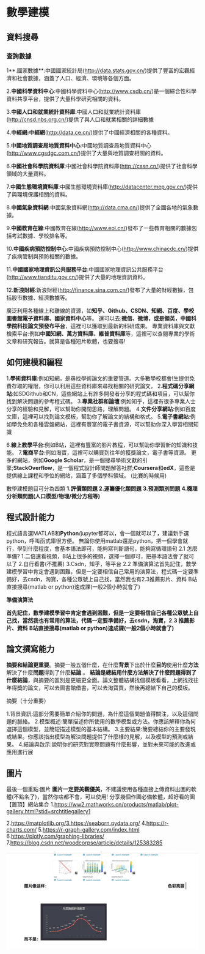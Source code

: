 # 數學建模

## 資料搜尋

### 查詢數據

1**.國家數據**:中國國家統計局(http://data.stats.gov.cn/)提供了豐富的宏觀經濟和社會數據，涵蓋了人口、經濟、環境等各個方面。

2.**中國科學資料中心**:中國科學資料中心(http://www.csdb.cn/)是一個綜合性科學資料共享平台，提供了大量科學研究相關的資料。

3.**中國人口和就業統計資料庫**:中國人口和就業統計資料庫(http://cnsd.nbs.org.cn/)提供了與人口和就業相關的詳細數據

4.**中經網:中經網**(http://data.ce.cn/)提供了中國經濟相關的各種資料。

5.**中國地質調查局地質資料中心**:中國地質調查局地質資料中心(http://www.cgsdgc.com.cn/)提供了大量與地質調查相關的資料。

6.**中國社會科學院資料庫**:中國社會科學院資料庫(http://cssn.cn/)提供了社會科學領域的大量資料。

7.**中國生態環境資料庫**:中國生態環境資料庫(http://datacenter.mep.gov.cn/)提供了與環境保護相關的資料。

8.**中國氣象資料網**:中國氣象資料網(http://data.cma.cn/)提供了全國各地的氣象數
據。

9.**中國教育在線**:中國教育在線(http://www.eol.cn/)發布了一些教育相關的數據包括考試數據、學校排名等。

10.**中國疾病預防控制中心**:中國疾病預防控制中心(http://www.chinacdc.cn/)提供了疾病管制與預防相關的數據。

11.**中國國家地理資訊公共服務平台**:中國國家地理資訊公共服務平台(http://www.tianditu.gov.cn/)提供了大量的地理資訊資料。

12.**新浪財經**:新浪財經(http://finance.sina.com.cn/)發布了大量的財經數據，包括股市數據、經濟數據等。

廣泛利用各種線上和離線的資源，如**知乎、Github、CSDN、知網、百度、學校圖書館電子資料庫、國家資料中心**等。
還可以去:**微信、微博，或是領英，中國科學院科技論文預發布平台**，這裡可以獲取到最新的科研成果。
專業資料庫與文獻檢索平台:例如**中國知網、萬方資料庫、維普資料庫**等，這裡可以查閱專業的學術文章和研究報告。就算是各種短片軟體，也要搜尋!

## 如何建模和編程

1.**學術資料庫**:例如知網，是尋找學術論文的重要管道。大多數學校都會!生提供免費存取的權限，你可以利用這些資料庫來尋找相關的研究論文，
2.**程式碼分享網站**:如SDGithub和CN，這些網站上有許多開發者分享的程式碼和項目，可以幫你找到解決問題的參考程式碼。
3.**專業社群和論壇**:例如知乎，這裡有很多專業人士分享的經驗和見解，可以幫助你開闊思路，理解問題。
4.**文件分享網站**:例如百度文庫，這裡可以找到論文模板，幫助你了解論文的結構和格式。
5.**電子書網站**:例如學免免和各種雲盤網站，這裡有豐富的電子書資源，可以幫助你深入學習相關知識

6.**線上教學平台**:例如B站，這裡有豐富的影片教程，可以幫助你學習新的知識和技能。
7.**電商平台**:例如淘寶，這裡可以購買到往年的獲獎論文，電子書等資源。
更多的網站，例如**Google Scholar**，是一個搜尋學術文獻的引擎;**StackOverflow**，是一個程式設計師問題解答社群;**Coursera**和**edX**，這些是提供線上課程和學位的網站，涵蓋了多個學科領域。 (比賽的時候用)

數學建模題目可分為四類
**1.評價類問題**
**2.運籌優化類問題**
**3.預測類別問題**
**4.機理分析類問題(人口模型/物理/微分方程等)**



## 程式設計能力

程式語言選MATLAB和**Python**/jupyter都可以，會一個就可以了，建議新手選python，呼叫函式庫很方便。
無論你使用matlab還是python，把一個學會就行，學到什麼程度，會基本語法即可，能夠寫判斷語句，能夠寫循環語句
2.1 怎麼準備?
1.二倍速看視頻，B站上很多的視頻，選擇一個即可，把基本語法會了就可以了
2.自行看書(不推薦)
3.Csdn，知乎，等平台
2.2 準備演算法首先記住，數學建模學習中肯定會遇到困難，但是一定要相信自己常用的演算法，程式碼一定要準備好，去csdn，淘寶，各種公眾號上自己找，當然我也有2.3推薦影片、資料
B站直接搜尋(matlab or python)速成課(一般2個小時就會了)

**準備演算法**

**首先記住，數學建模學習中肯定會遇到困難，但是一定要相信自己各種公眾號上自己找，當然我也有常用的算法，代碼一定要準備好，去csdn，淘寶，2.3 推薦影片、資料**
**B站直接搜尋(matlab or python)速成課(一般2個小時就會了)**

## 論文撰寫能力

**摘要和結論更重要**。摘要一般五個什麼，在什麼**背景**下出於什麼**目的**使用什麼**方法**解決了什麼**問題**得到了什麼**結論.**。 **結論是總結用什麼方法解決了什麼問題得到了什麼結論**，與摘要的區別是更細更全面。論文整體結構找個模板看看，上網找找往年得獎的論文，可以去圖書館借書，可以去淘寶買，然後再總結下自己的模板。

摘要（十分重要）

1.背景資訊:這部分需要簡單介紹你的問題，為什麼這個問題值得關注，以及這個問題的脈絡。
2.模型概述:簡單描述你所使用的數學模型或方法。你應該解釋你為何選擇這個模型，並簡短描述模型的基本結構。
3.主要結果:簡要總結你的主要發現或結果。你應該指出模型為解決問題提供了什麼樣的見解，以及模型的預測或結果。
4.結論與啟示:說明你的研究對實際問題有什麼影響，並對未來可能的改進或應用進行展

## 圖片

最後一個重點:圖片
**圖片一定要美觀優美**，不建議使用各種直接上傳資料出圖的軟體(不點名了)，當然你啥都不會，可以使用!
分享幾個作圖必備軟體，超好看的圖【置頂】網站集合
1.https://ww2.mathworks.cn/products/matlab/plot-gallery.html?stid=srchtitlegallery1

2.https://matplotlib.org/3.https://seaborn.pydata.org/
4.https://r-charts.com/
5.https://r-graph-gallery.com/index.html
6.https://plotly.com/graphing-libraries/
7.https://blog.csdn.net/woodcorpse/article/details/125383285

![image-20240710223251106](%E6%95%B0%E5%AD%A6%E5%BB%BA%E6%A8%A1.assets/image-20240710223251106.png)